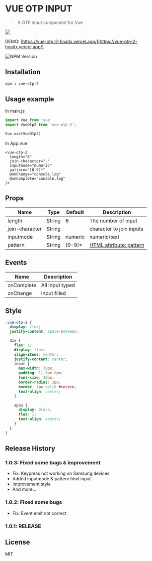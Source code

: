 # VUE OTP INPUT

> A OTP input component for Vue

![](https://i.imgur.com/aGuMJff.gif)

DEMO: [https://vue-otp-2-hoaitx.vercel.app/](https://vue-otp-2-hoaitx.vercel.app/)

![NPM Version](https://img.shields.io/npm/v/vue-otp-2)

## Installation

``` sh
npm i vue-otp-2
```

## Usage example

In main.js

``` javascript
import Vue from 'vue'
import VueOtp2 from 'vue-otp-2';

Vue.use(VueOtp2)
```

In App.vue

``` vue
<vue-otp-2
  length="6"
  join-character="-"
  inputmode="numeric"
  pattern="[0-9]*"
  @onChange="console.log"
  @onComplete="console.log" 
/>
```

## Props

|Name|Type|Default|Description|
|---|---|---|---|
|length|String|6|The number of input|
|join-character|String||character to join inputs|
|inputmode|String|numeric|numeric/text|
|pattern|String|[0-9]*|[HTML attribute: pattern](https://developer.mozilla.org/en-US/docs/Web/HTML/Attributes/pattern)|

## Events

|Name|Description|
|---|---|
|onComplete|All input typed|
|onChange|Input filled|

## Style

``` scss
.vue-otp-2 {
  display: flex;
  justify-content: space-between;

  div {
    flex: 1;
    display: flex;
    align-items: center;
    justify-content: center;
    input {
      max-width: 30px;
      padding: 11.5px 8px;
      font-size: 20px;
      border-radius: 3px;
      border: 1px solid #cecece;
      text-align: center;
    }

    span {
      display: block;
      flex: 1;
      text-align: center;
    }
  }
}
```

## Release History

### 1.0.3: Fixed some bugs & improvement

- Fix: Keypress not working on Samsung devices
- Added inputmode & pattern html input
- Improvement style
- And more...

### 1.0.2: Fixed some bugs

- Fix: Event emit not correct

### 1.0.1: RELEASE

## License

MIT

